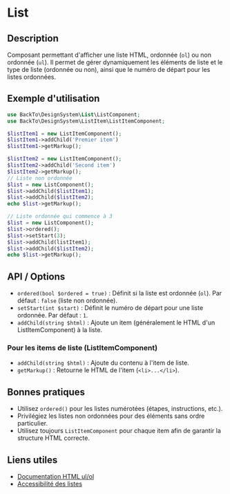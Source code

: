# List

## Description
Composant permettant d'afficher une liste HTML, ordonnée (`ol`) ou non ordonnée (`ul`). Il permet de gérer dynamiquement les éléments de liste et le type de liste (ordonnée ou non), ainsi que le numéro de départ pour les listes ordonnées.

## Exemple d'utilisation
```php
use BackTo\DesignSystem\List\ListComponent;
use BackTo\DesignSystem\ListItem\ListItemComponent;

$listItem1 = new ListItemComponent();
$listItem1->addChild('Premier item')
$listItem1->getMarkup();

$listItem2 = new ListItemComponent();
$listItem2->addChild('Second item')
$listItem2->getMarkup();
// Liste non ordonnée
$list = new ListComponent();
$list->addChild($listItem1);
$list->addChild($listItem2);
echo $list->getMarkup();

// Liste ordonnée qui commence à 3
$list = new ListComponent();
$list->ordered();
$list->setStart(3);
$list->addChild(listItem1);
$list->addChild($listItem2);
echo $list->getMarkup();
```

## API / Options
- `ordered(bool $ordered = true)` : Définit si la liste est ordonnée (`ol`). Par défaut : `false` (liste non ordonnée).
- `setStart(int $start)` : Définit le numéro de départ pour une liste ordonnée. Par défaut : `1`.
- `addChild(string $html)` : Ajoute un item (généralement le HTML d'un ListItemComponent) à la liste.

### Pour les items de liste (ListItemComponent)
- `addChild(string $html)` : Ajoute du contenu à l'item de liste.
- `getMarkup()` : Retourne le HTML de l'item (`<li>...</li>`).

## Bonnes pratiques
- Utilisez `ordered()` pour les listes numérotées (étapes, instructions, etc.).
- Privilégiez les listes non ordonnées pour des éléments sans ordre particulier.
- Utilisez toujours `ListItemComponent` pour chaque item afin de garantir la structure HTML correcte.

## Liens utiles
- [Documentation HTML ul/ol](https://developer.mozilla.org/fr/docs/Web/HTML/Element/ul)
- [Accessibilité des listes](https://www.accede-web.com/notices/html-css/liste/)